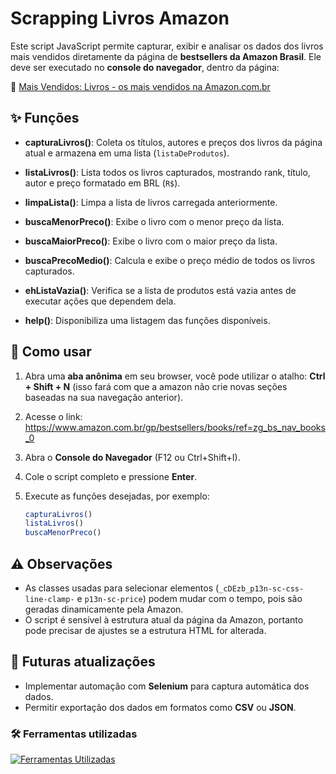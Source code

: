 # Scrapping Livros Amazon

Este script JavaScript permite capturar, exibir e analisar os dados dos livros mais vendidos diretamente da página de **bestsellers da Amazon Brasil**. Ele deve ser executado no **console do navegador**, dentro da página:

🔗 [Mais Vendidos: Livros - os mais vendidos na Amazon.com.br](https://www.amazon.com.br/gp/bestsellers/books/ref=zg_bs_nav_books_0)

## ✨ Funções

- **capturaLivros()**: Coleta os títulos, autores e preços dos livros da página atual e armazena em uma lista (`listaDeProdutos`).

- **listaLivros()**: Lista todos os livros capturados, mostrando rank, título, autor e preço formatado em BRL (`R$`).

- **limpaLista()**: Limpa a lista de livros carregada anteriormente.

- **buscaMenorPreco()**: Exibe o livro com o menor preço da lista.

- **buscaMaiorPreco()**: Exibe o livro com o maior preço da lista.

- **buscaPrecoMedio()**: Calcula e exibe o preço médio de todos os livros capturados.

- **ehListaVazia()**: Verifica se a lista de produtos está vazia antes de executar ações que dependem dela.

- **help()**: Disponibiliza uma listagem das funções disponíveis.

## 🚀 Como usar

1. Abra uma **aba anônima** em seu browser, você pode utilizar o atalho: **Ctrl + Shift + N** (isso fará com que a amazon não crie novas seções baseadas na sua navegação anterior).

2. Acesse o link: https://www.amazon.com.br/gp/bestsellers/books/ref=zg_bs_nav_books_0

3. Abra o **Console do Navegador** (F12 ou Ctrl+Shift+I).

4. Cole o script completo e pressione **Enter**.

5. Execute as funções desejadas, por exemplo:
   ```js
   capturaLivros()
   listaLivros()
   buscaMenorPreco()
   ```

## ⚠️ Observações

- As classes usadas para selecionar elementos (`_cDEzb_p13n-sc-css-line-clamp-` e `p13n-sc-price`) podem mudar com o tempo, pois são geradas dinamicamente pela Amazon.
- O script é sensível à estrutura atual da página da Amazon, portanto pode precisar de ajustes se a estrutura HTML for alterada.

## 🔮 Futuras atualizações

- Implementar automação com **Selenium** para captura automática dos dados.
- Permitir exportação dos dados em formatos como **CSV** ou **JSON**.

### 🛠️ Ferramentas utilizadas

[![Ferramentas Utilizadas](https://skillicons.dev/icons?i=js,vscode,git&theme=light)](https://skillicons.dev)